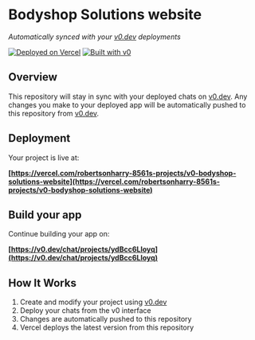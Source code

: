 # Bodyshop Solutions website

*Automatically synced with your [v0.dev](https://v0.dev) deployments*

[![Deployed on Vercel](https://img.shields.io/badge/Deployed%20on-Vercel-black?style=for-the-badge&logo=vercel)](https://vercel.com/robertsonharry-8561s-projects/v0-bodyshop-solutions-website)
[![Built with v0](https://img.shields.io/badge/Built%20with-v0.dev-black?style=for-the-badge)](https://v0.dev/chat/projects/ydBcc6Lloyq)

## Overview

This repository will stay in sync with your deployed chats on [v0.dev](https://v0.dev).
Any changes you make to your deployed app will be automatically pushed to this repository from [v0.dev](https://v0.dev).

## Deployment

Your project is live at:

**[https://vercel.com/robertsonharry-8561s-projects/v0-bodyshop-solutions-website](https://vercel.com/robertsonharry-8561s-projects/v0-bodyshop-solutions-website)**

## Build your app

Continue building your app on:

**[https://v0.dev/chat/projects/ydBcc6Lloyq](https://v0.dev/chat/projects/ydBcc6Lloyq)**

## How It Works

1. Create and modify your project using [v0.dev](https://v0.dev)
2. Deploy your chats from the v0 interface
3. Changes are automatically pushed to this repository
4. Vercel deploys the latest version from this repository
